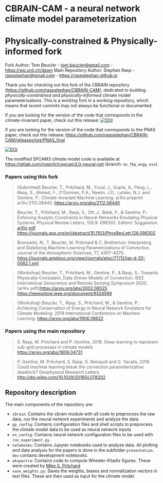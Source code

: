 # CBRAIN-CAM - a neural network climate model parameterization
# Physically-constrained & Physically-informed fork 

Fork Author: Tom Beucler - <tom.beucler@gmail.com> - https://wp.unil.ch/dawn
Main Repository Author: Stephan Rasp - <raspstephan@gmail.com> - https://raspstephan.github.io

Thank you for checking out this fork of the CBRAIN repository (https://github.com/raspstephan/CBRAIN-CAM), dedicated to building *physically-constrained and physically-informed* climate model parameterizations. This is a working fork in a working repository, which means that recent commits may not always be functional or documented. 

If you are looking for the version of the code that corresponds to the climate-invariant paper, check out this release: 
[![DOI](https://zenodo.org/badge/DOI/10.5281/zenodo.5775489.svg)](https://doi.org/10.5281/zenodo.5775489)

If you are looking for the version of the code that corresponds to the PNAS paper, check out this release: https://github.com/raspstephan/CBRAIN-CAM/releases/tag/PNAS_final

[![DOI](https://zenodo.org/badge/DOI/10.5281/zenodo.1402384.svg)](https://doi.org/10.5281/zenodo.1402384)

The modified SPCAM3 climate model code is available at https://gitlab.com/mspritch/spcam3.0-neural-net (branch: `nn_fbp_engy_ess`)


### Papers using this fork

> (Submitted) Beucler, T., Pritchard, M., Yuval, J., Gupta, A., Peng, L., Rasp, S., 
> Ahmed, F., O'Gorman, P.A., Neelin, J.D., Lutsko, N.J. and Gentine, P.: 
> Climate-Invariant Machine Learning. 
> arXiv preprint arXiv:2112.08440.
> https://arxiv.org/abs/2112.08440

> Beucler, T., Pritchard, M., Rasp, S., Ott, J., Baldi, P., & Gentine, P.: 
> Enforcing Analytic Constraints in Neural-Networks Emulating Physical Systems. 
> Physical Review Letters, 126.9: 098302. Editors’ Suggestion. 
> [arXiv pdf](https://arxiv.org/abs/1909.00912)
> https://journals.aps.org/prl/abstract/10.1103/PhysRevLett.126.098302

> Brenowitz, N., T. Beucler, M. Pritchard & C. Bretherton: 
> Interpreting and Stabilizing Machine-Learning Parametrizations of Convection. 
> Journal of the Atmospheric Sciences, 77, 4357-4375.
> https://journals.ametsoc.org/view/journals/atsc/77/12/jas-d-20-0082.1.xml

> (Workshop) Beucler, T., Pritchard, M., Gentine, P., & Rasp, S.: 
> Towards Physically-Consistent, Data-Driven Models of Convection. 
> IEEE International Geoscience and Remote Sensing Symposium 2020. 
> [arXiv pdf](https://arxiv.org/abs/2002.08525
> https://ieeexplore.ieee.org/document/9324569

> (Workshop) Beucler, T., Rasp, S., Pritchard, M., & Gentine, P.: 
> Achieving Conservation of Energy in Neural Network Emulators for Climate Modeling. 
> 2019 International Conference on Machine Learning.
> https://arxiv.org/abs/1906.06622

### Papers using the main repository

> S. Rasp, M. Pritchard and P. Gentine, 2018.
> Deep learning to represent sub-grid processes in climate models
> https://arxiv.org/abs/1806.04731
 
> P. Gentine, M. Pritchard, S. Rasp, G. Reinaudi and G. Yacalis, 2018. 
> Could machine learning break the convection parameterization deadlock? 
> Geophysical Research Letters. http://doi.wiley.com/10.1029/2018GL078202


## Repository description

The main components of the repository are:

- `cbrain`: Contains the cbrain module with all code to preprocess the raw data, run the neural network experiments and analyze the data.
- `pp_config`: Contains configuration files and shell scripts to preprocess the climate model data to be used as neural network inputs
- `nn_config`: Contains neural network configuration files to be used with `run_experiment.py`.
- `notebooks`: Contains Jupyter notebooks used to analyze data. All plotting and data analysis for the papers is done in the subfolder `presentation`. `dev` contains development notebooks.
- `wkspectra`: Contains code to compute Wheeler-Kiladis figures. These were created by [Mike S. Pritchard](http://sites.uci.edu/pritchard/)
- `save_weights.py`: Saves the weights, biases and normalization vectors in text files. These are then used as input for the climate model.

